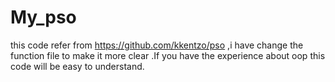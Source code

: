 # My_pso
   this code refer from https://github.com/kkentzo/pso ,i have change the function file to make it more clear .If you have the experience about oop this code will be 
easy to understand.

